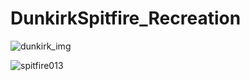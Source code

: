 # DunkirkSpitfire_Recreation

![dunkirk_img](https://www.wearethemighty.com/uploads/legacy/assets.rbl.ms/23388939/origin.jpg)


![spitfire013](https://user-images.githubusercontent.com/26766163/158611655-ef9de701-469c-42b9-85af-d7d164109967.jpg)

